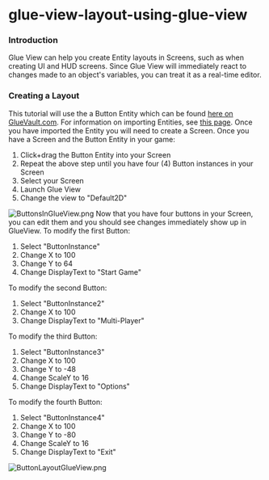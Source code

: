 # glue-view-layout-using-glue-view

### Introduction

Glue View can help you create Entity layouts in Screens, such as when creating UI and HUD screens. Since Glue View will immediately react to changes made to an object's variables, you can treat it as a real-time editor.

### Creating a Layout

This tutorial will use the a Button Entity which can be found [here on GlueVault.com](http://www.gluevault.com/entity/24-2d-low-resolution-brown-button). For information on importing Entities, see [this page](../../../frb/docs/index.php). Once you have imported the Entity you will need to create a Screen. Once you have a Screen and the Button Entity in your game:

1. Click+drag the Button Entity into your Screen
2. Repeat the above step until you have four (4) Button instances in your Screen
3. Select your Screen
4. Launch Glue View
5. Change the view to "Default2D"

![ButtonsInGlueView.png](../../../media/migrated_media-ButtonsInGlueView.png) Now that you have four buttons in your Screen, you can edit them and you should see changes immediately show up in GlueView. To modify the first Button:

1. Select "ButtonInstance"
2. Change X to 100
3. Change Y to 64
4. Change DisplayText to "Start Game"

To modify the second Button:

1. Select "ButtonInstance2"
2. Change X to 100
3. Change DisplayText to "Multi-Player"

To modify the third Button:

1. Select "ButtonInstance3"
2. Change X to 100
3. Change Y to -48
4. Change ScaleY to 16
5. Change DisplayText to "Options"

To modify the fourth Button:

1. Select "ButtonInstance4"
2. Change X to 100
3. Change Y to -80
4. Change ScaleY to 16
5. Change DisplayText to "Exit"

![ButtonLayoutGlueView.png](../../../media/migrated_media-ButtonLayoutGlueView.png)
